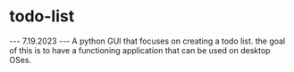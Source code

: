 # todo-list
--- 7.19.2023 ---
A python GUI that focuses on creating a todo list.
the goal of this is to have a functioning application that can be used on desktop OSes.


